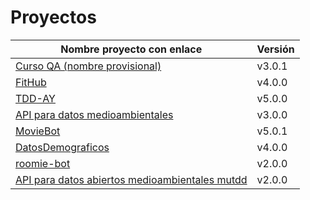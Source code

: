 # Proyectos

| Nombre proyecto con enlace                                                         | Versión |
|------------------------------------------------------------------------------------|---------|
| [Curso QA (nombre provisional)](https://github.com/testing-kakapos/curso-QA)       | v3.0.1  |
| [FitHub](https://github.com/fitplusplus/fithub)                                    | v4.0.0  |
| [TDD-AY](https://github.com/TDD-AY/TDD-Project)                                    | v5.0.0  |
| [API para datos medioambientales](https://github.com/tdd-JSP/TDD-curso)            | v3.0.0  |
| [MovieBot](https://github.com/tdd-IgnasiYManu/MovieBot)                            | v5.0.1  |
| [DatosDemograficos](https://github.com/tdd-organization-afp/DatosDemograficos)     | v4.0.0  |
| [roomie-bot](https://github.com/dipzza/roomie-bot)                                 | v2.0.0  |
| [API para datos abiertos medioambientales mutdd](https://github.com/muetsii/mutdd) | v2.0.0  |
